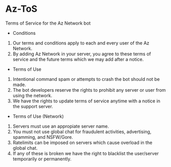 # Az-ToS
Terms of Service for the Az Network bot

- Conditions

1. Our terms and conditions apply to each and every user of the Az Network.
2. By adding Az Network in your server, you agree to these terms of service and the future terms which we may add after a notice.
- Terms of Use

1. Intentional command spam or attempts to crash the bot should not be made.
2. The bot developers reserve the rights to prohibit any server or user from using the network.
3. We have the rights to update terms of service anytime with a notice in the support server.
- Terms of Use (Network)

1. Servers must use an appropiate server name.
2. You must not use global chat for fraudulent activities, advertising, spamming, and NSFW/Gore.
3. Ratelimits can be imposed on servers which cause overload in the global chat.
4. If any of these is broken we have the right to blacklist the user/server temporarily or permanently.
